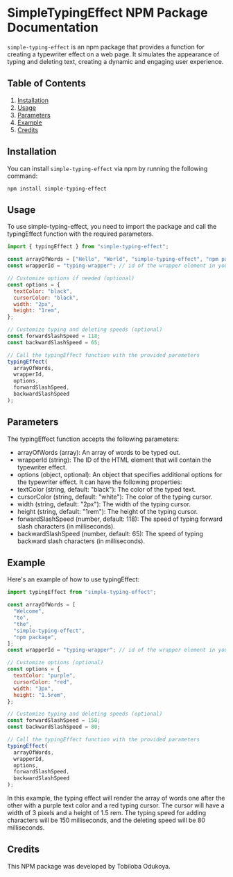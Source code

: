 # SimpleTypingEffect NPM Package Documentation

`simple-typing-effect` is an npm package that provides a function for creating a typewriter effect on a web page. It simulates the appearance of typing and deleting text, creating a dynamic and engaging user experience.

## Table of Contents

1. [Installation](#installation)
2. [Usage](#usage)
3. [Parameters](#parameters)
4. [Example](#example)
5. [Credits](#credits)

## Installation

You can install `simple-typing-effect` via npm by running the following command:

```shell
npm install simple-typing-effect
```

## Usage

To use simple-typing-effect, you need to import the package and call the typingEffect function with the required parameters.

```javascript
import { typingEffect } from "simple-typing-effect";

const arrayOfWords = ["Hello", "World", "simple-typing-effect", "npm package"];
const wrapperId = "typing-wrapper"; // id of the wrapper element in your HTML

// Customize options if needed (optional)
const options = {
  textColor: "black",
  cursorColor: "black",
  width: "2px",
  height: "1rem",
};

// Customize typing and deleting speeds (optional)
const forwardSlashSpeed = 118;
const backwardSlashSpeed = 65;

// Call the typingEffect function with the provided parameters
typingEffect(
  arrayOfWords,
  wrapperId,
  options,
  forwardSlashSpeed,
  backwardSlashSpeed
);
```

## Parameters

The typingEffect function accepts the following parameters:

- arrayOfWords (array): An array of words to be typed out.
- wrapperId (string): The ID of the HTML element that will contain the typewriter effect.
- options (object, optional): An object that specifies additional options for the typewriter effect. It can have the following properties:
- textColor (string, default: "black"): The color of the typed text.
- cursorColor (string, default: "white"): The color of the typing cursor.
- width (string, default: "2px"): The width of the typing cursor.
- height (string, default: "1rem"): The height of the typing cursor.
- forwardSlashSpeed (number, default: 118): The speed of typing forward slash characters (in milliseconds).
- backwardSlashSpeed (number, default: 65): The speed of typing backward slash characters (in milliseconds).

## Example

Here's an example of how to use typingEffect:

```javascript
import typingEffect from "simple-typing-effect";

const arrayOfWords = [
  "Welcome",
  "to",
  "the",
  "simple-typing-effect",
  "npm package",
];
const wrapperId = "typing-wrapper"; // id of the wrapper element in your HTML

// Customize options (optional)
const options = {
  textColor: "purple",
  cursorColor: "red",
  width: "3px",
  height: "1.5rem",
};

// Customize typing and deleting speeds (optional)
const forwardSlashSpeed = 150;
const backwardSlashSpeed = 80;

// Call the typingEffect function with the provided parameters
typingEffect(
  arrayOfWords,
  wrapperId,
  options,
  forwardSlashSpeed,
  backwardSlashSpeed
);
```

In this example, the typing effect will render the array of words one after the other with a purple text color and a red typing cursor. The cursor will have a width of 3 pixels and a height of 1.5 rem. The typing speed for adding characters will be 150 milliseconds, and the deleting speed will be 80 milliseconds.

## Credits

This NPM package was developed by Tobiloba Odukoya.
